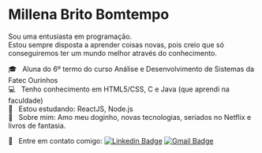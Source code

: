 # Millena Brito Bomtempo
  Sou uma entusiasta em programação. 
  <br/>Estou sempre disposta a aprender coisas novas, pois creio que só conseguiremos ter um mundo melhor através do conhecimento.

 🎓 &nbsp; Aluna do 6º termo do curso Análise e Desenvolvimento de Sistemas da Fatec Ourinhos
 <br/> :computer: &nbsp; Tenho conhecimento em HTML5/CSS, C e Java (que aprendi na faculdade)
 <br/> :blue_book: &nbsp; Estou estudando: ReactJS, Node.js
 <br/> 💬  &nbsp; Sobre mim: Amo meu doginho, novas tecnologias, seriados no Netflix e livros de fantasia. 
 
 :email: &nbsp; Entre em contato comigo: [![Linkedin Badge](https://img.shields.io/badge/-MillenaBomtempo-blue?style=flat-square&logo=Linkedin&logoColor=white&link=https://www.linkedin.com/in/millena-bomtempo/)](https://www.linkedin.com/in/millena-bomtempo/) 
[![Gmail Badge](https://img.shields.io/badge/-millena.bomtempo@gmail.com-c14438?style=flat-square&logo=Gmail&logoColor=white&link=mailto:millena.bomtempo@gmail.com)](mailto:millena.bomtempo@gmail.com)
